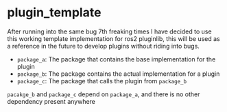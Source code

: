 # plugin_template
After running into the same bug 7th freaking times I have decided to use this working template implementation for ros2 pluginlib, this will be used as a reference in the future to develop plugins without riding into bugs.

- `package_a`: The package that contains the base implementation for the plugin
- `package_b`: The package contains the actual implementation for a plugin
- `package_c`: The package that calls the plugin from `package_b`

`pacakge_b` and `package_c` depend on `package_a`, and there is no other dependency present anywhere

